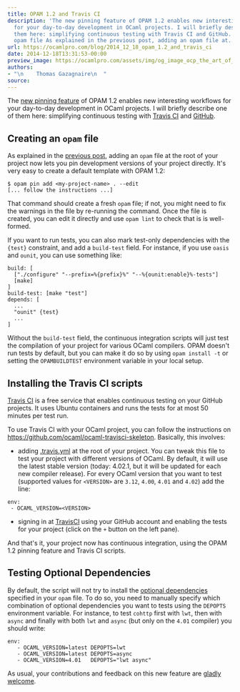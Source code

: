 ```yaml
---
title: OPAM 1.2 and Travis CI
description: 'The new pinning feature of OPAM 1.2 enables new interesting workflows
  for your day-to-day development in OCaml projects. I will briefly describe one of
  them here: simplifying continuous testing with Travis CI and GitHub. Creating an
  opam file As explained in the previous post, adding an opam file at...'
url: https://ocamlpro.com/blog/2014_12_18_opam_1.2_and_travis_ci
date: 2014-12-18T13:31:53-00:00
preview_image: https://ocamlpro.com/assets/img/og_image_ocp_the_art_of_prog.png
authors:
- "\n    Thomas Gazagnaire\n  "
source:
---
```


<p>The <a href="https://opam.ocaml.org/blog/opam-1-2-pin/">new pinning feature</a> of OPAM 1.2 enables new interesting
workflows for your day-to-day development in OCaml projects. I will
briefly describe one of them here: simplifying continuous testing with
<a href="https://travis-ci.org/">Travis CI</a> and
<a href="https://github.com/">GitHub</a>.</p>
<h2>Creating an <code>opam</code> file</h2>
<p>As explained in the <a href="https://opam.ocaml.org/blog/opam-1-2-pin/">previous post</a>, adding an <code>opam</code> file at the
root of your project now lets you pin development versions of your
project directly. It's very easy to create a default template with OPAM 1.2:</p>
<pre><code class="language-shell-session">$ opam pin add &lt;my-project-name&gt; . --edit
[... follow the instructions ...]
</code></pre>
<p>That command should create a fresh <code>opam</code> file; if not, you might
need to fix the warnings in the file by re-running the command. Once
the file is created, you can edit it directly and use <code>opam lint</code> to
check that is is well-formed.</p>
<p>If you want to run tests, you can also mark test-only dependencies with the
<code>{test}</code> constraint, and add a <code>build-test</code> field. For instance, if you use
<code>oasis</code> and <code>ounit</code>, you can use something like:</p>
<pre><code class="language-shell-session">build: [
  ["./configure" "--prefix=%{prefix}%" "--%{ounit:enable}%-tests"]
  [make]
]
build-test: [make "test"]
depends: [
  ...
  "ounit" {test}
  ...
]
</code></pre>
<p>Without the <code>build-test</code> field, the continuous integration scripts
will just test the compilation of your project for various OCaml
compilers.
OPAM doesn't run tests by default, but you can make it do so by
using <code>opam install -t</code> or setting the <code>OPAMBUILDTEST</code>
environment variable in your local setup.</p>
<h2>Installing the Travis CI scripts</h2>
<p><a href="https://travis-ci.org/">Travis CI</a> is a free service that enables continuous testing on your
GitHub projects. It uses Ubuntu containers and runs the tests for at most 50
minutes per test run.</p>
<p>To use Travis CI with your OCaml project, you can follow the instructions on
<a href="https://github.com/ocaml/ocaml-travisci-skeleton">https://github.com/ocaml/ocaml-travisci-skeleton</a>. Basically, this involves:</p>
<ul>
<li>adding
<a href="https://github.com/ocaml/ocaml-travisci-skeleton/blob/master/.travis.yml">.travis.yml</a>
at the root of your project. You can tweak this file to test your
project with different versions of OCaml. By default, it will use
the latest stable version (today: 4.02.1, but it will be updated for
each new compiler release).  For every OCaml version that you want to
test (supported values for <code>&lt;VERSION&gt;</code> are <code>3.12</code>, <code>4.00</code>,
<code>4.01</code> and <code>4.02</code>) add the line:
</li>
</ul>
<pre><code class="language-shell-session">env:
 - OCAML_VERSION=&lt;VERSION&gt;
</code></pre>
<ul>
<li>signing in at <a href="https://travis-ci.org/">TravisCI</a> using your GitHub account and
enabling the tests for your project (click on the <code>+</code> button on the
left pane).
</li>
</ul>
<p>And that's it, your project now has continuous integration, using the OPAM 1.2
pinning feature and Travis CI scripts.</p>
<h2>Testing Optional Dependencies</h2>
<p>By default, the script will not try to install the <a href="https://opam.ocaml.org/doc/manual/dev-manual.html#sec9">optional
dependencies</a> specified in your <code>opam</code> file. To do so, you
need to manually specify which combination of optional dependencies
you want to tests using the <code>DEPOPTS</code> environment variable. For
instance, to test <code>cohttp</code> first with <code>lwt</code>, then with <code>async</code> and
finally with both <code>lwt</code> and <code>async</code> (but only on the <code>4.01</code> compiler)
you should write:</p>
<pre><code class="language-shell-session">env:
   - OCAML_VERSION=latest DEPOPTS=lwt
   - OCAML_VERSION=latest DEPOPTS=async
   - OCAML_VERSION=4.01   DEPOPTS="lwt async"
</code></pre>
<p>As usual, your contributions and feedback on this new feature are <a href="https://github.com/ocaml/ocaml-travisci-skeleton/issues/">gladly welcome</a>.</p>

